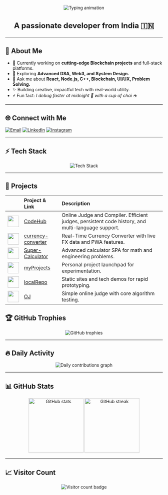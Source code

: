 <!-- Techy Typing Animation Heading (no background) -->
<p align="center">
  <img src="https://readme-typing-svg.herokuapp.com?font=Fira+Code&size=56&pause=1000&color=16F7FF&center=true&vCenter=true&width=900&lines=Hi+I+am+Gourav" alt="Typing animation" />
</p>

<h3 align="center" style="font-size:24px">A passionate developer from India 🇮🇳</h3>

---

## 🌟 About Me
- 🔭 Currently working on **cutting-edge Blockchain projects** and full-stack platforms.
- 🌱 Exploring **Advanced DSA, Web3, and System Design.**
- 💬 Ask me about **React, Node.js, C++, Blockchain, UI/UX, Problem Solving.**
- ✨ Building creative, impactful tech with real-world utility.
- ⚡ Fun fact: _I debug faster at midnight 🌙 with a cup of chai ☕_

---

## 🌐 Connect with Me
<p align="left">
  <a href="mailto:bt23btech11008@iith.ac.in"><img src="https://img.shields.io/badge/Email-D14836?style=for-the-badge&logo=gmail&logoColor=white" alt="Email"/></a>
  <a href="https://linkedin.com/in/gourav-kumar-bathwal-16057430a/" target="_blank"><img src="https://img.shields.io/badge/LinkedIn-0077B5?style=for-the-badge&logo=linkedin&logoColor=white" alt="LinkedIn"/></a>
  <a href="https://www.instagram.com/gouravbathwal/" target="_blank"><img src="https://img.shields.io/badge/Instagram-E4405F?style=for-the-badge&logo=instagram&logoColor=white" alt="Instagram"/></a>
</p>

---

## ⚡ Tech Stack
<p align="center">
  <img src="https://skillicons.dev/icons?i=cpp,js,ts,react,nodejs,express,mongodb,html,css,git,github,vscode,figma&perline=7" alt="Tech Stack"/>
</p>

---

## 🚀 Projects

|         | Project & Link     | Description                                                    |
|:-------:|:------------------|:---------------------------------------------------------------|
| <img src="https://cdn.jsdelivr.net/gh/devicons/devicon/icons/javascript/javascript-original.svg" width="36"/> | [CodeHub](https://github.com/Mr-Bathwal/CodeHub) | Online Judge and Compiler. Efficient judges, persistent code history, and multi-language support. |
| <img src="https://cdn.jsdelivr.net/gh/devicons/devicon/icons/javascript/javascript-original.svg" width="36"/> | [currency-converter](https://github.com/Mr-Bathwal/currency-converter) | Real-Time Currency Converter with live FX data and PWA features. |
| <img src="https://cdn.jsdelivr.net/gh/devicons/devicon/icons/javascript/javascript-original.svg" width="36"/> | [Super-Calculator](https://github.com/Mr-Bathwal/Super-Calculator) | Advanced calculator SPA for math and engineering problems. |
| <img src="https://cdn.jsdelivr.net/gh/devicons/devicon/icons/html5/html5-original.svg" width="36"/> | [myProjects](https://github.com/Mr-Bathwal/myProjects) | Personal project launchpad for experimentation. |
| <img src="https://cdn.jsdelivr.net/gh/devicons/devicon/icons/html5/html5-original.svg" width="36"/> | [localRepo](https://github.com/Mr-Bathwal/localRepo) | Static sites and tech demos for rapid prototyping. |
| <img src="https://cdn.jsdelivr.net/gh/devicons/devicon/icons/javascript/javascript-original.svg" width="36"/> | [OJ](https://github.com/Mr-Bathwal/OJ) | Simple online judge with core algorithm testing. |


## 🏆 GitHub Trophies
<p align="center">
  <img src="https://github-profile-trophy.vercel.app/?username=Mr-Bathwal&theme=onedark&column=6&margin-w=10&margin-h=10" alt="GitHub trophies"/>
</p>

---

## 🔥 Daily Activity
<!-- Show OFFICIAL GitHub contribution graph -->
<p align="center">
  <img src="https://github-readme-activity-graph.vercel.app/graph?username=Mr-Bathwal&theme=tokyo-night" alt="Daily contributions graph" />
</p>

---

## 📊 GitHub Stats
<p align="center">
  <img src="https://github-readme-stats.vercel.app/api?username=Mr-Bathwal&show_icons=true&theme=radical" height="175" alt="GitHub stats" />
  <img src="https://github-readme-streak-stats.herokuapp.com/?user=Mr-Bathwal&theme=radical" height="175" alt="GitHub streak"/>
</p>

---

## 📈 Visitor Count
<p align="center">
  <img src="https://visitor-badge.laobi.icu/badge?page_id=Mr-Bathwal" alt="Visitor count badge" />
</p>
